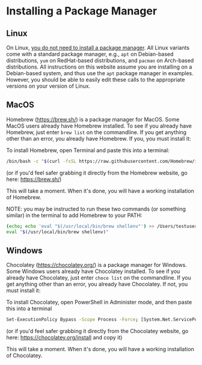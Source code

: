 # Installing a Package Manager

## Linux

On Linux, <u>you do not need to install a package manager</u>. All Linux variants come with a standard package manager, e.g.,
 `apt` on Debian-based distributions, `yum` on RedHat-based distributions, and `pacman` on Arch-based distributions. 
All instructions on this website assume you are installing on a Debian-based system, and thus use the `apt` package 
manager in examples. However, you should be able to easily edit these calls to the appropriate versions on your version 
of Linux.

## MacOS

Homebrew (https://brew.sh/) is a package manager for MacOS. Some MacOS users already have Homebrew installed. 
To see if you already have Homebrew, just enter `brew list` on the commandline. If you get anything other than 
an error, you already have Homebrew. If you, you must install it:

To install Homebrew, open Terminal and paste this into a terminal:

```bash
/bin/bash -c "$(curl -fsSL https://raw.githubusercontent.com/Homebrew/install/HEAD/install.sh)"
```

(or if you'd feel safer grabbing it directly from the Homebrew website, go here: https://brew.sh/)

This will take a moment. When it's done, you will have a working installation of Homebrew. 

NOTE: you may be instructed to run these two commands (or something similar) in the terminal to add Homebrew to your PATH:

```bash
(echo; echo 'eval "$(/usr/local/bin/brew shellenv"') >> /Users/testuser/.zprofile
eval "$(/usr/local/bin/brew shellenv)"
```

## Windows

Chocolatey (https://chocolatey.org/) is a package manager for Windows. Some Windows users already have Chocolatey 
installed. 
To see if you already have Chocolatey, just enter `choco list` on the commandline. If you get anything other than 
an error, you already have Chocolatey. If not, you must install it:

To install Chocolatey, open PowerShell in Administer mode, and then paste this into a terminal 

```bash
Set-ExecutionPolicy Bypass -Scope Process -Force; [System.Net.ServicePointManager]::SecurityProtocol = [System.Net.ServicePointManager]::SecurityProtocol -bor 3072; iex ((New-Object System.Net.WebClient).DownloadString('https://community.chocolatey.org/install.ps1'))"
```
(or if you'd feel safer grabbing it directly from the Chocolatey website, go here: https://chocolatey.org/install 
and copy it)

This will take a moment. When it's done, you will have a working installation of Chocolatey. 